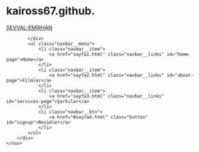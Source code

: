 # kaiross67.github.

<!DOCTYPE html>
<html lang="en">

<head>
    </style>
    <meta charset="UTF-8" />
    <meta name="viewport" content="width=device-width, initial-scale=1.0" />
    <title>Scroll Websitesi</title>
    <link rel="stylesheet" href="styles.css" />
    <link rel="stylesheet" href="https://use.fontawesome.com/releases/v5.14.0/css/all.css" integrity="sha384-HzLeBuhoNPvSl5KYnjx0BT+WB0QEEqLprO+NBkkk5gbc67FTaL7XIGa2w1L0Xbgc" crossorigin="anonymous" />
    <link rel="preconnect" href="https://fonts.googleapis.com">
    <link rel="preconnect" href="https://fonts.gstatic.com" crossorigin>
    <link href="https://fonts.googleapis.com/css2?family=Praise&display=swap" rel="stylesheet">

</head>

<body>
    <!-- Navbar Section -->
    <nav class="navbar">
        <div class="navbar__container">
            <a href="#home" id="navbar__logo">ŞEVVAL-EMİRHAN</a>
            <div class="navbar__toggle" id="mobile-menu">
                <span class="bar"></span> <span class="bar"></span>
                <span class="bar"></span>

            </div>
            <ul class="navbar__menu">
                <li class="navbar__item">
                    <a href="sayfa1.html" class="navbar__links" id="home-page">Home</a>
                </li>
                <li class="navbar__item">
                    <a href="sayfa2.html" class="navbar__links" id="about-page">Filmler</a>
                </li>
                <li class="navbar__item">
                    <a href="sayfa3.html" class="navbar__links" id="services-page">Şarkılar</a>
                </li>
                <li class="navbar__btn">
                    <a href="#sayfa4.html" class="button" id="signup">Resimler</a>
                </li>
            </ul>
        </div>
    </nav>

</body>
